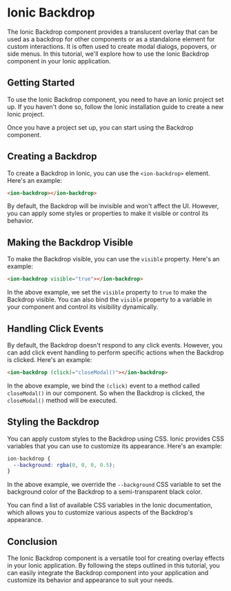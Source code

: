 # Ionic Backdrop

The Ionic Backdrop component provides a translucent overlay that can be used as a backdrop for other components or as a standalone element for custom interactions. It is often used to create modal dialogs, popovers, or side menus. In this tutorial, we'll explore how to use the Ionic Backdrop component in your Ionic application.

## Getting Started

To use the Ionic Backdrop component, you need to have an Ionic project set up. If you haven't done so, follow the Ionic installation guide to create a new Ionic project.

Once you have a project set up, you can start using the Backdrop component.

## Creating a Backdrop

To create a Backdrop in Ionic, you can use the `<ion-backdrop>` element. Here's an example:

```html
<ion-backdrop></ion-backdrop>
```

By default, the Backdrop will be invisible and won't affect the UI. However, you can apply some styles or properties to make it visible or control its behavior.

## Making the Backdrop Visible

To make the Backdrop visible, you can use the `visible` property. Here's an example:

```html
<ion-backdrop visible="true"></ion-backdrop>
```

In the above example, we set the `visible` property to `true` to make the Backdrop visible. You can also bind the `visible` property to a variable in your component and control its visibility dynamically.

## Handling Click Events

By default, the Backdrop doesn't respond to any click events. However, you can add click event handling to perform specific actions when the Backdrop is clicked. Here's an example:

```html
<ion-backdrop (click)="closeModal()"></ion-backdrop>
```

In the above example, we bind the `(click)` event to a method called `closeModal()` in our component. So when the Backdrop is clicked, the `closeModal()` method will be executed.

## Styling the Backdrop

You can apply custom styles to the Backdrop using CSS. Ionic provides CSS variables that you can use to customize its appearance. Here's an example:

```css
ion-backdrop {
  --background: rgba(0, 0, 0, 0.5);
}
```

In the above example, we override the `--background` CSS variable to set the background color of the Backdrop to a semi-transparent black color.

You can find a list of available CSS variables in the Ionic documentation, which allows you to customize various aspects of the Backdrop's appearance.

## Conclusion

The Ionic Backdrop component is a versatile tool for creating overlay effects in your Ionic application. By following the steps outlined in this tutorial, you can easily integrate the Backdrop component into your application and customize its behavior and appearance to suit your needs.
